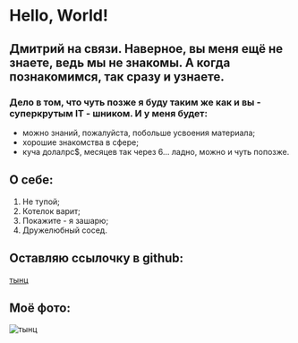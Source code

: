 # Hello, World!
## Дмитрий на связи. Наверное, вы меня ещё не знаете, ведь мы не знакомы. А когда познакомимся, так сразу и узнаете. 
### Дело в том, что чуть позже я буду таким же как и вы - суперкрутым IT - шником. И у меня будет:
-  можно знаний, пожалуйста, побольше усвоения материала;
- хорошие знакомства в сфере;
- куча долалрс$, месяцев так через 6... ладно, можно и чуть попозже.
## О себе:
1. Не тупой;
2. Котелок варит;
3. Покажите - я зашарю;
4. Дружелюбный сосед.
## Оставляю ссылочку в github:
[тынц](https://github.com/Chebubble)
## Моё фото:
![тынц](https://images11.graziamagazine.ru/upload/img_cache/65a/65a3ad1641701a5d13ed112b908763c8_cropped_666x1001.jpg)
